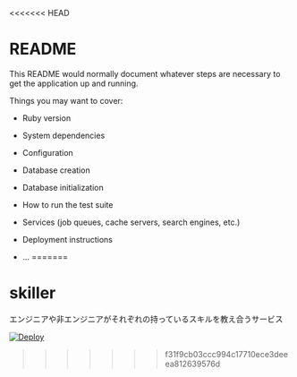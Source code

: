 <<<<<<< HEAD
# README

This README would normally document whatever steps are necessary to get the
application up and running.

Things you may want to cover:

* Ruby version

* System dependencies

* Configuration

* Database creation

* Database initialization

* How to run the test suite

* Services (job queues, cache servers, search engines, etc.)

* Deployment instructions

* ...
=======
# skiller
エンジニアや非エンジニアがそれぞれの持っているスキルを教え合うサービス

[![Deploy](https://www.herokucdn.com/deploy/button.png)](https://heroku.com/deploy?template=https://github.com/HamaguchiRyosuke/railstutorial/tree/master)
>>>>>>> f31f9cb03ccc994c17710ece3deeea812639576d
